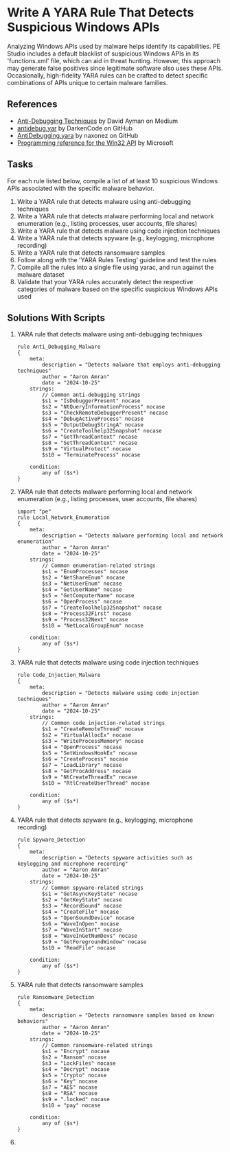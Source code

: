 # Write A YARA Rule That Detects Suspicious Windows APIs
Analyzing Windows APIs used by malware helps identify its capabilities. PE Studio includes a default blacklist of suspicious Windows APIs in its 'functions.xml' file, which can aid in threat hunting. However, this approach may generate false positives since legitimate software also uses these APIs. Occasionally, high-fidelity YARA rules can be crafted to detect specific combinations of APIs unique to certain malware families.


## References
- [Anti-Debugging Techniques](https://medium.com/@X3non_C0der/anti-debugging-techniques-eda1868e0503) by David Ayman on Medium
- [antidebug.yar](https://github.com/DarkenCode/yara-rules/blob/master/antidebug.yar) by DarkenCode on GitHub
- [AntiDebugging.yara](https://github.com/naxonez/yaraRules/blob/master/AntiDebugging.yara) by naxonez on GitHub
- [Programming reference for the Win32 API](https://learn.microsoft.com/en-us/windows/win32/api/) by Microsoft


## Tasks
For each rule listed below, compile a list of at least 10 suspicious Windows APIs associated with the specific malware behavior.
1. Write a YARA rule that detects malware using anti-debugging techniques
2. Write a YARA rule that detects malware performing local and network enumeration (e.g., listing processes, user accounts, file shares)
3. Write a YARA rule that detects malware using code injection techniques
4. Write a YARA rule that detects spyware (e.g., keylogging, microphone recording)
5. Write a YARA rule that detects ransomware samples
6. Follow along with the 'YARA Rules Testing' guideline and test the rules
7. Compile all the rules into a single file using yarac, and run against the malware dataset
8. Validate that your YARA rules accurately detect the respective categories of malware based on the specific suspicious Windows APIs used


## Solutions With Scripts
1. YARA rule that detects malware using anti-debugging techniques
   ```
   rule Anti_Debugging_Malware
   {
       meta:
           description = "Detects malware that employs anti-debugging techniques"
           author = "Aaron Amran"
           date = "2024-10-25"
       strings:
           // Common anti-debugging strings
           $s1 = "IsDebuggerPresent" nocase
           $s2 = "NtQueryInformationProcess" nocase
           $s3 = "CheckRemoteDebuggerPresent" nocase
           $s4 = "DebugActiveProcess" nocase
           $s5 = "OutputDebugStringA" nocase
           $s6 = "CreateToolhelp32Snapshot" nocase
           $s7 = "GetThreadContext" nocase
           $s8 = "SetThreadContext" nocase
           $s9 = "VirtualProtect" nocase
           $s10 = "TerminateProcess" nocase
   
       condition:
           any of ($s*) 
   }
   ```

2. YARA rule that detects malware performing local and network enumeration (e.g., listing processes, user accounts, file shares)
   ```
   import "pe"
   rule Local_Network_Enumeration
   {
       meta:
           description = "Detects malware performing local and network enumeration"
           author = "Aaron Amran"
           date = "2024-10-25"
       strings:
           // Common enumeration-related strings
           $s1 = "EnumProcesses" nocase
           $s2 = "NetShareEnum" nocase
           $s3 = "NetUserEnum" nocase
           $s4 = "GetUserName" nocase
           $s5 = "GetComputerName" nocase
           $s6 = "OpenProcess" nocase
           $s7 = "CreateToolhelp32Snapshot" nocase
           $s8 = "Process32First" nocase
           $s9 = "Process32Next" nocase
           $s10 = "NetLocalGroupEnum" nocase
   
       condition:
           any of ($s*)
   }
   ```
3. YARA rule that detects malware using code injection techniques
   ```
   rule Code_Injection_Malware
   {
       meta:
           description = "Detects malware using code injection techniques"
           author = "Aaron Amran"
           date = "2024-10-25"
       strings:
           // Common code injection-related strings
           $s1 = "CreateRemoteThread" nocase
           $s2 = "VirtualAllocEx" nocase
           $s3 = "WriteProcessMemory" nocase
           $s4 = "OpenProcess" nocase
           $s5 = "SetWindowsHookEx" nocase
           $s6 = "CreateProcess" nocase
           $s7 = "LoadLibrary" nocase
           $s8 = "GetProcAddress" nocase
           $s9 = "NtCreateThreadEx" nocase
           $s10 = "RtlCreateUserThread" nocase
   
       condition:
           any of ($s*)
   }
   ```
4. YARA rule that detects spyware (e.g., keylogging, microphone recording)
   ```
   rule Spyware_Detection
   {
       meta:
           description = "Detects spyware activities such as keylogging and microphone recording"
           author = "Aaron Amran"
           date = "2024-10-25"
       strings:
           // Common spyware-related strings
           $s1 = "GetAsyncKeyState" nocase
           $s2 = "GetKeyState" nocase
           $s3 = "RecordSound" nocase
           $s4 = "CreateFile" nocase
           $s5 = "OpenSoundDevice" nocase
           $s6 = "WaveInOpen" nocase
           $s7 = "WaveInStart" nocase
           $s8 = "WaveInGetNumDevs" nocase
           $s9 = "GetForegroundWindow" nocase
           $s10 = "ReadFile" nocase
   
       condition:
           any of ($s*)
   }
   ```
5. YARA rule that detects ransomware samples
   ```
   rule Ransomware_Detection
   {
       meta:
           description = "Detects ransomware samples based on known behaviors"
           author = "Aaron Amran"
           date = "2024-10-25"
       strings:
           // Common ransomware-related strings
           $s1 = "Encrypt" nocase
           $s2 = "Ransom" nocase
           $s3 = "LockFiles" nocase
           $s4 = "Decrypt" nocase
           $s5 = "Crypto" nocase
           $s6 = "Key" nocase
           $s7 = "AES" nocase
           $s8 = "RSA" nocase
           $s9 = ".locked" nocase
           $s10 = "pay" nocase
   
       condition:
           any of ($s*)
   }
   ```
6. 
